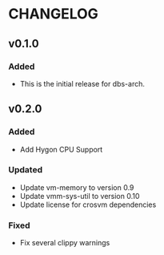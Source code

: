# CHANGELOG

## v0.1.0

### Added

- This is the initial release for dbs-arch.

## v0.2.0

### Added
- Add Hygon CPU Support

### Updated
- Update vm-memory to version 0.9
- Update vmm-sys-util to version 0.10
- Update license for crosvm dependencies

### Fixed
- Fix several clippy warnings